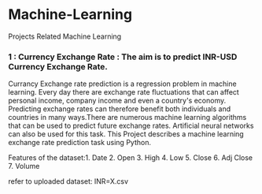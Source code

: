 # Machine-Learning
Projects Related Machine Learning

### 1 : Currency Exchange Rate : The aim is to predict INR-USD Currency Exchange Rate.
Currancy Exchange rate prediction is a regression problem in machine learning. Every day there are exchange rate fluctuations that can affect personal income, company income and even a country's economy. Predicting exchange rates can therefore benefit both individuals and countries in many ways.There are numerous machine learning algorithms that can be used to predict future exchange rates. Artificial neural networks can also be used for this task. This Project describes a machine learning exchange rate prediction task using Python.

Features of the dataset:1. Date
2. Open
3. High
4. Low
5. Close
6. Adj Close
7. Volume

refer to uploaded dataset: INR=X.csv
